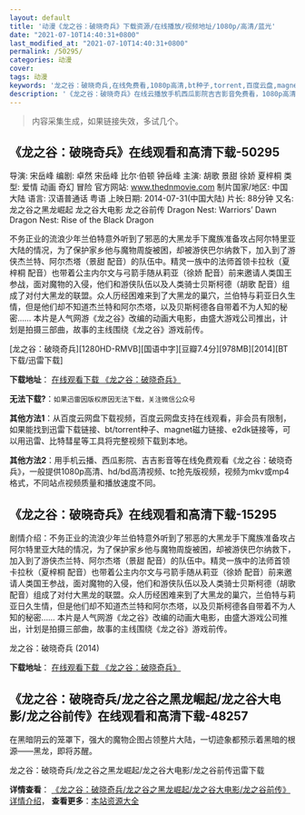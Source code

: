```yaml
---
layout: default
title: '动漫《龙之谷：破晓奇兵》下载资源/在线播放/视频地址/1080p/高清/蓝光'
date: "2021-07-10T14:40:31+0800"
last_modified_at: "2021-07-10T14:40:31+0800"
permalink: /50295/
categories: 动漫
cover:
tags: 动漫
keywords: '龙之谷：破晓奇兵,在线免费看,1080p高清,bt种子,torrent,百度云盘,magnet,磁力链,迅雷下载资源'
description: '《龙之谷：破晓奇兵》在线云播放手机西瓜影院吉吉影音免费看，1080p高清bd/hd未删减完整版和tc抢先枪版，mkv/mp4格式，附带bt/torrent种子、magnet/磁力链、百度云盘、网盘资源迅雷下载链接'
---
```


>内容采集生成，如果链接失效，多试几个。


## 《龙之谷：破晓奇兵》在线观看和高清下载-50295

导演: 宋岳峰 编剧: 卓然 宋岳峰 比尔·伯顿 钟岳峰 主演: 胡歌 景甜 徐娇 夏梓桐 类型: 爱情 动画 奇幻 冒险 官方网站: www.thednmovie.com 制片国家/地区: 中国大陆 语言: 汉语普通话 粤语 上映日期: 2014-07-31(中国大陆) 片长: 88分钟 又名: 龙之谷之黑龙崛起 龙之谷大电影 龙之谷前传 Dragon Nest: Warriors’ Dawn Dragon Nest: Rise of the Black Dragon

不务正业的流浪少年兰伯特意外听到了邪恶的大黑龙手下魔族准备攻占阿尔特里亚大陆的情况，为了保护家乡他与魔物周旋被困，却被游侠巴尔纳救下，加入到了游侠杰兰特、阿尔杰塔（景甜 配音）的队伍中。精灵一族中的法师首领卡拉秋（夏梓桐 配音）也带着公主内尔文与弓箭手随从莉亚（徐娇 配音）前来邀请人类国王参战，面对魔物的入侵，他们和游侠队伍以及人类骑士贝斯柯德（胡歌 配音）组成了对付大黑龙的联盟。众人历经困难来到了大黑龙的巢穴，兰伯特与莉亚日久生情，但是他们却不知道杰兰特和阿尔杰塔，以及贝斯柯德各自带着不为人知的秘密…… 本片是人气网游《龙之谷》改编的动画大电影，由盛大游戏公司推出，计划是拍摄三部曲，故事的主线围绕《龙之谷》游戏前传。


[龙之谷：破晓奇兵][1280HD-RMVB][国语中字][豆瓣7.4分][978MB][2014][BT下载/迅雷下载]

**下载地址**： [在线观看下载 《龙之谷：破晓奇兵》](https://www.btdx8.com/torrent/dragon_nest_2014.html) 


**无法下载?**：`如果迅雷因版权原因无法下载，关注微信公众号 `

**其他方法1**：从百度云网盘下载视频，百度云网盘支持在线观看，非会员有限制，如果能找到迅雷下载链接、bt/torrent种子、magnet磁力链接、e2dk链接等，可以用迅雷、比特彗星等工具将完整视频下载到本地。

**其他方法2**：用手机云播、西瓜影院、吉吉影音等在线免费观看《龙之谷：破晓奇兵》，一般提供1080p高清、hd/bd高清视频、tc抢先版视频，视频为mkv或mp4格式，不同站点视频质量和播放速度不同。


## 《龙之谷：破晓奇兵》在线观看和高清下载-15295

剧情介绍：不务正业的流浪少年兰伯特意外听到了邪恶的大黑龙手下魔族准备攻占阿尔特里亚大陆的情况，为了保护家乡他与魔物周旋被困，却被游侠巴尔纳救下，加入到了游侠杰兰特、阿尔杰塔（景甜 配音）的队伍中。精灵一族中的法师首领卡拉秋（夏梓桐 配音）也带着公主内尔文与弓箭手随从莉亚（徐娇 配音）前来邀请人类国王参战，面对魔物的入侵，他们和游侠队伍以及人类骑士贝斯柯德（胡歌 配音）组成了对付大黑龙的联盟。众人历经困难来到了大黑龙的巢穴，兰伯特与莉亚日久生情，但是他们却不知道杰兰特和阿尔杰塔，以及贝斯柯德各自带着不为人知的秘密……   本片是人气网游《龙之谷》改编的动画大电影，由盛大游戏公司推出，计划是拍摄三部曲，故事的主线围绕《龙之谷》游戏前传。


龙之谷：破晓奇兵 (2014)

**下载地址**： [在线观看下载 《龙之谷：破晓奇兵》](https://www.btbtdy.me/btdy/dy276.html) 


## 《龙之谷：破晓奇兵/龙之谷之黑龙崛起/龙之谷大电影/龙之谷前传》在线观看和高清下载-48257

在黑暗阴云的笼罩下，强大的魔物企图占领整片大陆，一切迹象都预示着黑暗的根源&mdash;—黑龙，即将苏醒。


龙之谷：破晓奇兵/龙之谷之黑龙崛起/龙之谷大电影/龙之谷前传迅雷下载

**详情查看**： [《龙之谷：破晓奇兵/龙之谷之黑龙崛起/龙之谷大电影/龙之谷前传》详情介绍](/movie/48257/)， **查看更多**：[本站资源大全](/movie/t/all/)


